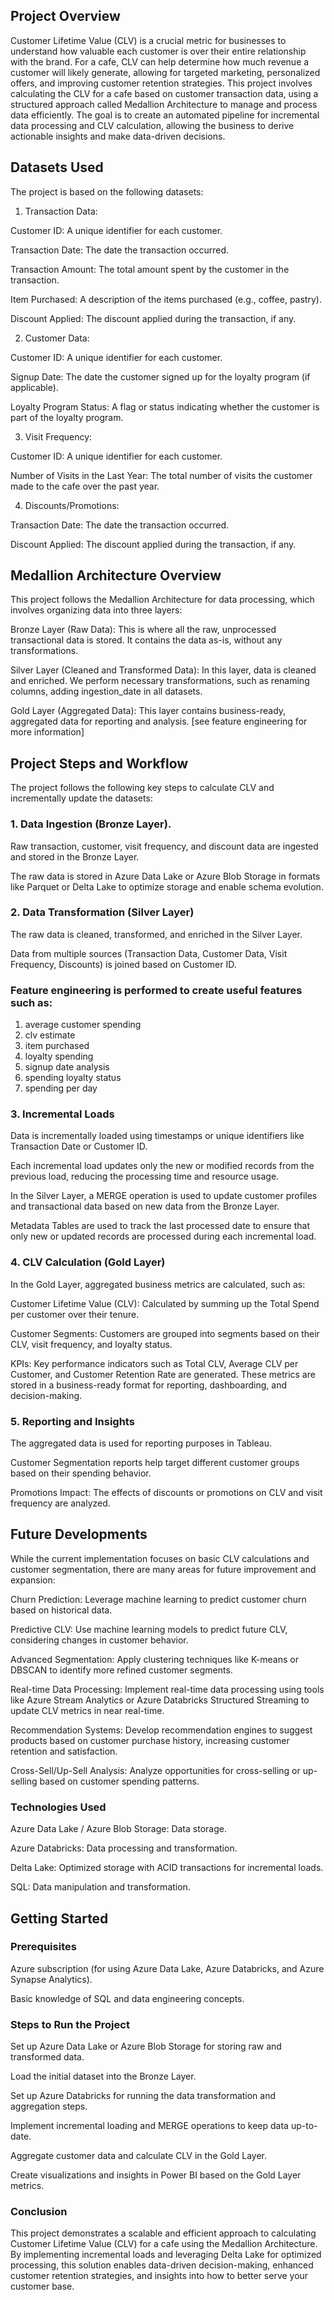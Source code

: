 ## Project Overview

Customer Lifetime Value (CLV) is a crucial metric for businesses to understand how valuable each customer is over their entire relationship with the brand. For a cafe, CLV can help determine how much revenue a customer will likely generate, allowing for targeted marketing, personalized offers, and improving customer retention strategies.
This project involves calculating the CLV for a cafe based on customer transaction data, using a structured approach called Medallion Architecture to manage and process data efficiently. The goal is to create an automated pipeline for incremental data processing and CLV calculation, allowing the business to derive actionable insights and make data-driven decisions.

## Datasets Used

The project is based on the following datasets:

1. Transaction Data:

Customer ID: A unique identifier for each customer.

Transaction Date: The date the transaction occurred.

Transaction Amount: The total amount spent by the customer in the transaction.

Item Purchased: A description of the items purchased (e.g., coffee, pastry).

Discount Applied: The discount applied during the transaction, if any.

2. Customer Data:
   
Customer ID: A unique identifier for each customer.

Signup Date: The date the customer signed up for the loyalty program (if applicable).

Loyalty Program Status: A flag or status indicating whether the customer is part of the loyalty program.

3. Visit Frequency:
   
Customer ID: A unique identifier for each customer.

Number of Visits in the Last Year: The total number of visits the customer made to the cafe over the past year.

4. Discounts/Promotions:
   
Transaction Date: The date the transaction occurred.

Discount Applied: The discount applied during the transaction, if any.

## Medallion Architecture Overview

This project follows the Medallion Architecture for data processing, which involves organizing data into three layers:

Bronze Layer (Raw Data): This is where all the raw, unprocessed transactional data is stored. It contains the data as-is, without any transformations.

Silver Layer (Cleaned and Transformed Data): In this layer, data is cleaned and enriched. We perform necessary transformations, such as renaming columns, adding ingestion_date in all datasets.

Gold Layer (Aggregated Data): This layer contains business-ready, aggregated data for reporting and analysis. [see feature engineering for more information]
   


## Project Steps and Workflow

The project follows the following key steps to calculate CLV and incrementally update the datasets:

### 1. Data Ingestion (Bronze Layer). 
Raw transaction, customer, visit frequency, and discount data are ingested and stored in the Bronze Layer.

The raw data is stored in Azure Data Lake or Azure Blob Storage in formats like Parquet or Delta Lake to optimize storage and enable schema evolution.

### 2. Data Transformation (Silver Layer)
   
The raw data is cleaned, transformed, and enriched in the Silver Layer.

Data from multiple sources (Transaction Data, Customer Data, Visit Frequency, Discounts) is joined based on Customer ID.

### Feature engineering is performed to create useful features such as:

1. average customer spending
2. clv estimate
3. item purchased
4. loyalty spending
5. signup date analysis
6. spending loyalty status
7. spending per day

### 3. Incremental Loads
   
Data is incrementally loaded using timestamps or unique identifiers like Transaction Date or Customer ID.

Each incremental load updates only the new or modified records from the previous load, reducing the processing time and resource usage.

In the Silver Layer, a MERGE operation is used to update customer profiles and transactional data based on new data from the Bronze Layer.

Metadata Tables are used to track the last processed date to ensure that only new or updated records are processed during each incremental load.

### 4. CLV Calculation (Gold Layer)
    
In the Gold Layer, aggregated business metrics are calculated, such as:

Customer Lifetime Value (CLV): Calculated by summing up the Total Spend per customer over their tenure.

Customer Segments: Customers are grouped into segments based on their CLV, visit frequency, and loyalty status.

KPIs: Key performance indicators such as Total CLV, Average CLV per Customer, and Customer Retention Rate are generated.
These metrics are stored in a business-ready format for reporting, dashboarding, and decision-making.

### 5. Reporting and Insights
The aggregated data is used for reporting purposes in Tableau.

Customer Segmentation reports help target different customer groups based on their spending behavior.

Promotions Impact: The effects of discounts or promotions on CLV and visit frequency are analyzed.

## Future Developments

While the current implementation focuses on basic CLV calculations and customer segmentation, there are many areas for future improvement and expansion:

Churn Prediction: Leverage machine learning to predict customer churn based on historical data.

Predictive CLV: Use machine learning models to predict future CLV, considering changes in customer behavior.

Advanced Segmentation: Apply clustering techniques like K-means or DBSCAN to identify more refined customer segments.

Real-time Data Processing: Implement real-time data processing using tools like Azure Stream Analytics or Azure Databricks Structured Streaming to update CLV metrics in near real-time.

Recommendation Systems: Develop recommendation engines to suggest products based on customer purchase history, increasing customer retention and satisfaction.

Cross-Sell/Up-Sell Analysis: Analyze opportunities for cross-selling or up-selling based on customer spending patterns.


### Technologies Used

Azure Data Lake / Azure Blob Storage: Data storage.

Azure Databricks: Data processing and transformation.

Delta Lake: Optimized storage with ACID transactions for incremental loads.

SQL: Data manipulation and transformation.


## Getting Started

### Prerequisites

Azure subscription (for using Azure Data Lake, Azure Databricks, and Azure Synapse Analytics).


Basic knowledge of SQL and data engineering concepts.

### Steps to Run the Project
Set up Azure Data Lake or Azure Blob Storage for storing raw and transformed data.

Load the initial dataset into the Bronze Layer.

Set up Azure Databricks for running the data transformation and aggregation steps.

Implement incremental loading and MERGE operations to keep data up-to-date.

Aggregate customer data and calculate CLV in the Gold Layer.

Create visualizations and insights in Power BI based on the Gold Layer metrics.

### Conclusion

This project demonstrates a scalable and efficient approach to calculating Customer Lifetime Value (CLV) for a cafe using the Medallion Architecture. By implementing incremental loads and leveraging Delta Lake for optimized processing, this solution enables data-driven decision-making, enhanced customer retention strategies, and insights into how to better serve your customer base.
